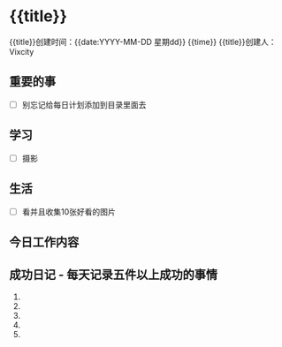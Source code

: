 # {{title}}

{{title}}创建时间：{{date:YYYY-MM-DD 星期dd}}  {{time}}
{{title}}创建人：Vixcity

## 重要的事
- [ ] 别忘记给每日计划添加到目录里面去

## 学习
- [ ] 摄影

## 生活
- [ ] 看并且收集10张好看的图片

## 今日工作内容

## 成功日记 - 每天记录五件以上成功的事情
1. 
2. 
3. 
4. 
5. 